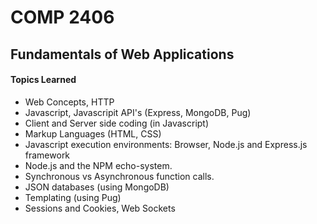 # COMP 2406
## Fundamentals of Web Applications

#### Topics Learned
* Web Concepts, HTTP  
* Javascript, Javascripit API's (Express, MongoDB, Pug)
* Client and Server side coding (in Javascript)  
* Markup Languages (HTML, CSS)   
* Javascript execution environments: Browser, Node.js and Express.js framework  
* Node.js and the NPM echo-system.   
* Synchronous vs Asynchronous function calls.  
* JSON databases (using MongoDB) 
* Templating (using Pug) 
* Sessions and Cookies, Web Sockets
